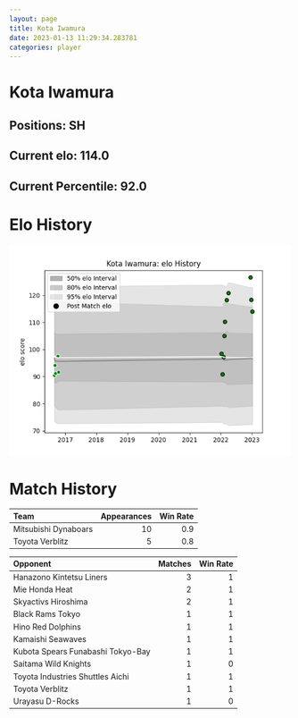 ```yaml
---  
layout: page  
title: Kota Iwamura  
date: 2023-01-13 11:29:34.283781  
categories: player  
---
```

# Kota Iwamura

## Positions: SH

## Current elo: 114.0

## Current Percentile: 92.0

# Elo History


![elo history](history_KotaIwamura.png)
# Match History


| Team                 |   Appearances |   Win Rate |
|:---------------------|--------------:|-----------:|
| Mitsubishi Dynaboars |            10 |        0.9 |
| Toyota Verblitz      |             5 |        0.8 |

| Opponent                          |   Matches |   Win Rate |
|:----------------------------------|----------:|-----------:|
| Hanazono Kintetsu Liners          |         3 |          1 |
| Mie Honda Heat                    |         2 |          1 |
| Skyactivs Hiroshima               |         2 |          1 |
| Black Rams Tokyo                  |         1 |          1 |
| Hino Red Dolphins                 |         1 |          1 |
| Kamaishi Seawaves                 |         1 |          1 |
| Kubota Spears Funabashi Tokyo-Bay |         1 |          1 |
| Saitama Wild Knights              |         1 |          0 |
| Toyota Industries Shuttles Aichi  |         1 |          1 |
| Toyota Verblitz                   |         1 |          1 |
| Urayasu D-Rocks                   |         1 |          0 |